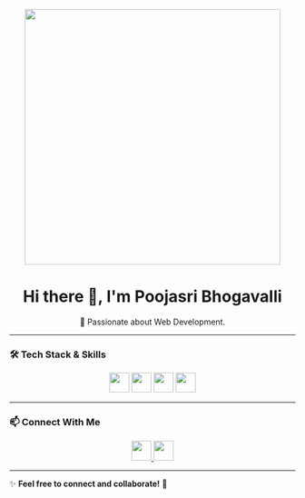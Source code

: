<p align="center">
  <img src="https://user-images.githubusercontent.com/74038190/212750155-3ceddfbd-19d3-40a3-87af-8d329c8323c4.gif" width="450">
</p>

<h1 align="center">Hi there 👋, I'm Poojasri Bhogavalli</h1>

<p align="center">
  🚀 Passionate about Web Development.
</p>

---

### 🛠️ **Tech Stack & Skills**
<p align="center">
  <a href="#"><img src="https://img.shields.io/badge/HTML5-%23E34F26.svg?&style=for-the-badge&logo=html5&logoColor=white" height="35"/></a>
  <a href="#"><img src="https://img.shields.io/badge/CSS3-%231572B6.svg?&style=for-the-badge&logo=css3&logoColor=white" height="35"/></a>
  <a href="#"><img src="https://img.shields.io/badge/JavaScript-%23F7DF1E.svg?&style=for-the-badge&logo=javascript&logoColor=black" height="35"/></a>
  <a href="#"><img src="https://img.shields.io/badge/Python-%233776AB.svg?&style=for-the-badge&logo=python&logoColor=white" height="35"/></a>
</p>

---

### 📫 **Connect With Me**
<p align="center">
  <a href="https://www.linkedin.com/in/poojasri-bhogavalli-09814a308/">
    <img src="https://img.shields.io/badge/LinkedIn-%230077B5.svg?&style=flat-square&logo=linkedin&logoColor=white"  height="35"/>
  </a>
  <a href="mailto:youremail@gmail.com">
    <img src="https://img.shields.io/badge/Gmail-D14836?style=flat-square&logo=gmail&logoColor=white"  height="35"/>
  </a>
</p>

---

✨ **Feel free to connect and collaborate!** 🚀  





